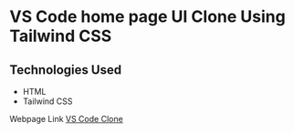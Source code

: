 # VS Code home page UI Clone Using Tailwind CSS


## Technologies Used

* HTML
* Tailwind CSS


Webpage Link [VS Code Clone]()